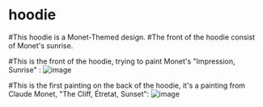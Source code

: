 # hoodie

#This hoodie is a Monet-Themed design. 
#The front of the hoodie consist of Monet's sunrise. 

#This is the front of the hoodie, trying to paint Monet's "Impression, Sunrise" :
![image](https://github.com/user-attachments/assets/58bbedcf-b7c7-447f-8b14-8ad613d5f265)


#This is the first painting on the back of the hoodie, it's a painting from Claude Monet, "The Cliff, Étretat, Sunset":
![image](https://github.com/user-attachments/assets/1be99da4-e921-4325-a855-0a921b680958)
